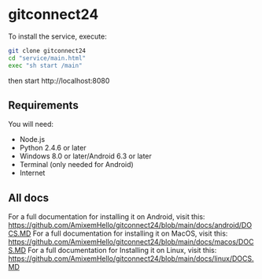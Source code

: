 # gitconnect24
To install the service, execute:
```bash
git clone gitconnect24
cd "service/main.html"
exec "sh start /main"
```
then start http://localhost:8080
## Requirements
You will need:
* Node.js
* Python 2.4.6 or later
* Windows 8.0 or later/Android 6.3 or later
* Terminal (only needed for Android)
* Internet

## All docs
For a full documentation for installing it on Android, visit this: https://github.com/AmixemHello/gitconnect24/blob/main/docs/android/DOCS.MD
For a full documentation for installing it on MacOS, visit this: https://github.com/AmixemHello/gitconnect24/blob/main/docs/macos/DOCS.MD
For a full documentation for Installing it on Linux, visit this: https://github.com/AmixemHello/gitconnect24/blob/main/docs/linux/DOCS.MD
